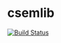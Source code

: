 # csemlib

[![Build Status](https://travis-ci.org/michael-afanasiev/csemlib.svg?branch=master)](https://travis-ci.org/michael-afanasiev/csemlib)
